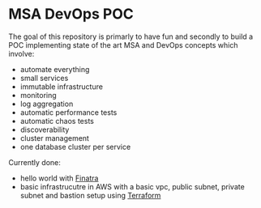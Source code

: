 # MSA DevOps POC

The goal of this repository is primarly to have fun and secondly to build a POC implementing state of the art MSA and DevOps concepts which involve:
* automate everything
* small services
* immutable infrastructure
* monitoring
* log aggregation
* automatic performance tests
* automatic chaos tests
* discoverability
* cluster management
* one database cluster per service


Currently done:
* hello world with [Finatra](http://finatra.info/)
* basic infrastrucutre in AWS with a basic vpc, public subnet, private subnet and bastion setup using [Terraform](http://terraform.io)
